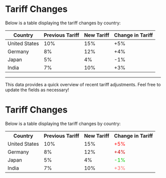 # Tariff Changes

Below is a table displaying the tariff changes by country:

| Country           | Previous Tariff | New Tariff | Change in Tariff |
|-------------------|-----------------|------------|------------------|
| United States     | 10%             | 15%        | +5%              |
| Germany           | 8%              | 12%        | +4%              |
| Japan             | 5%              | 4%         | -1%              |
| India             | 7%              | 10%        | +3%              |

---

This data provides a quick overview of recent tariff adjustments. Feel free to update the fields as necessary!

# Tariff Changes

Below is a table displaying the tariff changes by country:

<table>
  <tr>
    <th>Country</th>
    <th>Previous Tariff</th>
    <th>New Tariff</th>
    <th>Change in Tariff</th>
  </tr>
  <tr>
    <td>United States</td>
    <td>10%</td>
    <td>15%</td>
    <td style="color: rgb(255, 0, 0);">+5%</td>
  </tr>
  <tr>
    <td>Germany</td>
    <td>8%</td>
    <td>12%</td>
    <td style="color: rgb(200, 0, 0);">+4%</td>
  </tr>
  <tr>
    <td>Japan</td>
    <td>5%</td>
    <td>4%</td>
    <td style="color: rgb(0, 200, 0);">-1%</td>
  </tr>
  <tr>
    <td>India</td>
    <td>7%</td>
    <td>10%</td>
    <td style="color: rgb(255, 100, 100);">+3%</td>
  </tr>
</table>

